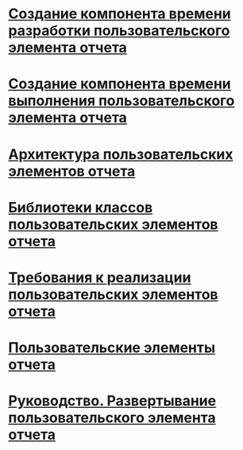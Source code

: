 # [Создание компонента времени разработки пользовательского элемента отчета](creating-a-custom-report-item-design-time-component.md)
# [Создание компонента времени выполнения пользовательского элемента отчета](creating-a-custom-report-item-run-time-component.md)
# [Архитектура пользовательских элементов отчета](custom-report-item-architecture.md)
# [Библиотеки классов пользовательских элементов отчета](custom-report-item-class-libraries.md)
# [Требования к реализации пользовательских элементов отчета](custom-report-item-implementation-requirements.md)
# [Пользовательские элементы отчета](custom-report-items.md)
# [Руководство. Развертывание пользовательского элемента отчета](how-to-deploy-a-custom-report-item.md)
